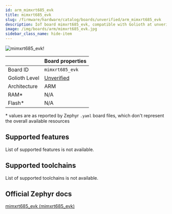 ```yaml
---
id: arm_mimxrt685_evk
title: mimxrt685_evk
slug: /firmware/hardware/catalog/boards/unverified/arm_mimxrt685_evk
description: IoT board mimxrt685_evk, compatible with Golioth at unverified level.
image: /img/boards/arm/mimxrt685_evk.jpg
sidebar_class_name: hide-item
---
```


[//]: # (This is an auto-generated file, do not edit! Changes to it will be lost upon re-generation)

![mimxrt685_evk!](/img/boards/arm/mimxrt685_evk.jpg "mimxrt685_evk")

|                | Board properties     |
| -------------  | -------------------- |
| Board ID       | `mimxrt685_evk` |
| Golioth Level  | [Unverified](/firmware/hardware#unverified-boards) |
| Architecture   | ARM |
| RAM*           | N/A |
| Flash*         | N/A |

\* values are as reported by Zephyr `.yaml` board files, which don't represent the overall available resources



## Supported features

List of supported features is not available.

## Supported toolchains

List of supported toolchains is not available.

## Official Zephyr docs

[mimxrt685_evk (mimxrt685_evk)](https://docs.zephyrproject.org/3.6.0/boards/arm/mimxrt685_evk/doc/index.html)
